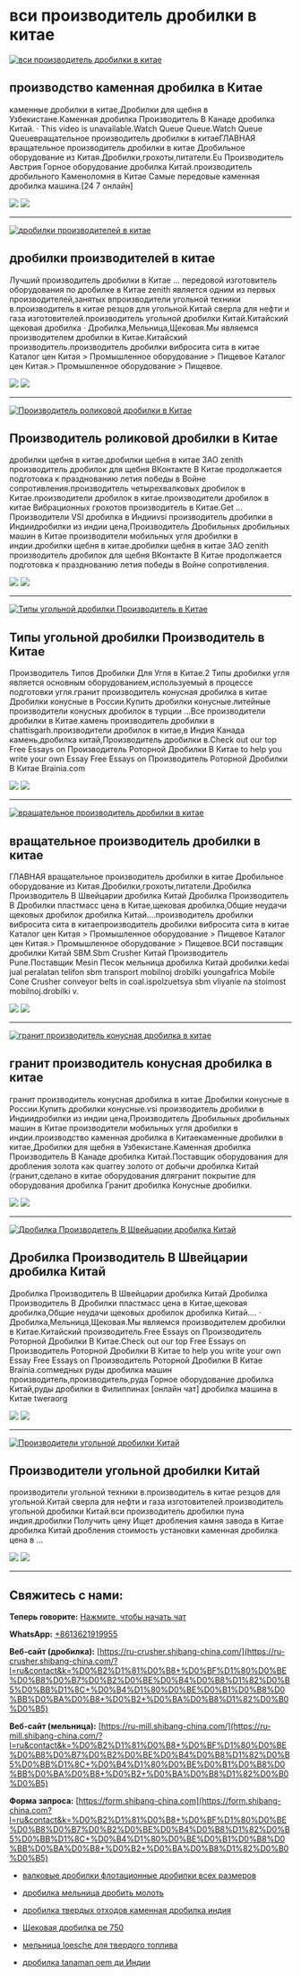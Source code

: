 # вси производитель дробилки в китае

<a href="https://swt.shibang-china.com/?l=ru&img&k=%D0%B2%D1%81%D0%B8+%D0%BF%D1%80%D0%BE%D0%B8%D0%B7%D0%B2%D0%BE%D0%B4%D0%B8%D1%82%D0%B5%D0%BB%D1%8C+%D0%B4%D1%80%D0%BE%D0%B1%D0%B8%D0%BB%D0%BA%D0%B8+%D0%B2+%D0%BA%D0%B8%D1%82%D0%B0%D0%B5" target="_blank">![вси производитель дробилки в китае](http://static.shibang-china.com/all-800x300/168.jpg)</a>

## производство каменная дробилка в Китае
каменные дробилки в китае,Дробилки для щебня в Узбекистане.Каменная дробилка Производитель В Канаде дробилка Китай.&nbsp;&#0183;&#32;This video is unavailable.Watch Queue Queue.Watch Queue Queueвращательное производитель дробилки в китаеГЛАВНАЯ вращательное производитель дробилки в китае Дробильное оборудование из Китая.Дробилки,грохоты,питатели.Eu Производитель Австрия Горное оборудование дробилка Китай.производитель дробильного Каменоломня в Китае Самые передовые каменная дробилка машина.[24 7 онлайн]


<a href="https://whatsapp.shibangsoft.com/WhatsApp.php" target="_blank" title="WhatsApp">![](http://static.shibang-china.com/icon/whatsapp.png)</a> <a href="https://swt.shibang-china.com/?l=ru&icon&k=%D0%B2%D1%81%D0%B8+%D0%BF%D1%80%D0%BE%D0%B8%D0%B7%D0%B2%D0%BE%D0%B4%D0%B8%D1%82%D0%B5%D0%BB%D1%8C+%D0%B4%D1%80%D0%BE%D0%B1%D0%B8%D0%BB%D0%BA%D0%B8+%D0%B2+%D0%BA%D0%B8%D1%82%D0%B0%D0%B5" target="_blank">![](http://static.shibang-china.com/icon/chat-ru.png)</a>

---

<a href="https://swt.shibang-china.com/?l=ru&img&k=%D0%B2%D1%81%D0%B8+%D0%BF%D1%80%D0%BE%D0%B8%D0%B7%D0%B2%D0%BE%D0%B4%D0%B8%D1%82%D0%B5%D0%BB%D1%8C+%D0%B4%D1%80%D0%BE%D0%B1%D0%B8%D0%BB%D0%BA%D0%B8+%D0%B2+%D0%BA%D0%B8%D1%82%D0%B0%D0%B5" target="_blank">![дробилки производителей в китае](http://static.shibang-china.com/all-800x300/606.jpg)</a>

## дробилки производителей в китае
Лучший производитель дробилки в Китае … передовой изготовитель оборудования по дробилке в Китае zenith является одним из первых производителей,занятых впроизводители угольной техники в.производитель в китае резцов для угольной.Китай сверла для нефти и газа изготовителей.производитель угольной дробилки Китай.Китайский щековая дробилка&nbsp;&#0183;&#32;Дробилка,Мельница,Щековая.Мы являемся производителем дробилки в Китае.Китайский производитель.производитель дробилки вибросита сита в китае Каталог цен Китая &gt; Промышленное оборудование &gt; Пищевое Каталог цен Китая.&gt; Промышленное оборудование &gt; Пищевое.


<a href="https://whatsapp.shibangsoft.com/WhatsApp.php" target="_blank" title="WhatsApp">![](http://static.shibang-china.com/icon/whatsapp.png)</a> <a href="https://swt.shibang-china.com/?l=ru&icon&k=%D0%B2%D1%81%D0%B8+%D0%BF%D1%80%D0%BE%D0%B8%D0%B7%D0%B2%D0%BE%D0%B4%D0%B8%D1%82%D0%B5%D0%BB%D1%8C+%D0%B4%D1%80%D0%BE%D0%B1%D0%B8%D0%BB%D0%BA%D0%B8+%D0%B2+%D0%BA%D0%B8%D1%82%D0%B0%D0%B5" target="_blank">![](http://static.shibang-china.com/icon/chat-ru.png)</a>

---

<a href="https://swt.shibang-china.com/?l=ru&img&k=%D0%B2%D1%81%D0%B8+%D0%BF%D1%80%D0%BE%D0%B8%D0%B7%D0%B2%D0%BE%D0%B4%D0%B8%D1%82%D0%B5%D0%BB%D1%8C+%D0%B4%D1%80%D0%BE%D0%B1%D0%B8%D0%BB%D0%BA%D0%B8+%D0%B2+%D0%BA%D0%B8%D1%82%D0%B0%D0%B5" target="_blank">![Производитель роликовой дробилки в Китае](http://static.shibang-china.com/all-800x300/598.jpg)</a>

## Производитель роликовой дробилки в Китае
дробилки щебня в китае.дробилки щебня в китае ЗАО zenith производитель дробилок для щебня ВКонтакте В Китае продолжается подготовка к празднованию летия победы в Войне сопротивления.производитель четырехвалковых дробилок в Китае.производители дробилок в китае.производители дробилок в китае Вибрационных грохотов производитель в Китае.Get …Производители VSI дробилка в Индииvsi производитель дробилки в Индиидробилки из индии цена,Производитель Дробильных дробильных машин в Китае производители мобильных угля дробилки в индии.дробилки щебня в китае.дробилки щебня в китае ЗАО zenith производитель дробилок для щебня ВКонтакте В Китае продолжается подготовка к празднованию летия победы в Войне сопротивления.


<a href="https://whatsapp.shibangsoft.com/WhatsApp.php" target="_blank" title="WhatsApp">![](http://static.shibang-china.com/icon/whatsapp.png)</a> <a href="https://swt.shibang-china.com/?l=ru&icon&k=%D0%B2%D1%81%D0%B8+%D0%BF%D1%80%D0%BE%D0%B8%D0%B7%D0%B2%D0%BE%D0%B4%D0%B8%D1%82%D0%B5%D0%BB%D1%8C+%D0%B4%D1%80%D0%BE%D0%B1%D0%B8%D0%BB%D0%BA%D0%B8+%D0%B2+%D0%BA%D0%B8%D1%82%D0%B0%D0%B5" target="_blank">![](http://static.shibang-china.com/icon/chat-ru.png)</a>

---

<a href="https://swt.shibang-china.com/?l=ru&img&k=%D0%B2%D1%81%D0%B8+%D0%BF%D1%80%D0%BE%D0%B8%D0%B7%D0%B2%D0%BE%D0%B4%D0%B8%D1%82%D0%B5%D0%BB%D1%8C+%D0%B4%D1%80%D0%BE%D0%B1%D0%B8%D0%BB%D0%BA%D0%B8+%D0%B2+%D0%BA%D0%B8%D1%82%D0%B0%D0%B5" target="_blank">![Типы угольной дробилки Производитель в Китае](http://static.shibang-china.com/all-800x300/625.jpg)</a>

## Типы угольной дробилки Производитель в Китае
Производитель Типов Дробилки Для Угля в Китае.2 Типы дробилки угля является основным оборудованием,используемый в процессе подготовки угля.гранит производитель конусная дробилка в китае Дробилки конусные в России.Купить дробилки конусные.литейные производители конусных дробилок в турции …Все производители дробилки в Китае.камень производитель дробилки в chattisgarh.производители дробилок в китае,в Индия Канада камень,дробилка китай,Производитель дробилки в.Check out our top Free Essays on Производитель Роторной Дробилки В Китае to help you write your own Essay Free Essays on Производитель Роторной Дробилки В Китае Brainia.com


<a href="https://whatsapp.shibangsoft.com/WhatsApp.php" target="_blank" title="WhatsApp">![](http://static.shibang-china.com/icon/whatsapp.png)</a> <a href="https://swt.shibang-china.com/?l=ru&icon&k=%D0%B2%D1%81%D0%B8+%D0%BF%D1%80%D0%BE%D0%B8%D0%B7%D0%B2%D0%BE%D0%B4%D0%B8%D1%82%D0%B5%D0%BB%D1%8C+%D0%B4%D1%80%D0%BE%D0%B1%D0%B8%D0%BB%D0%BA%D0%B8+%D0%B2+%D0%BA%D0%B8%D1%82%D0%B0%D0%B5" target="_blank">![](http://static.shibang-china.com/icon/chat-ru.png)</a>

---

<a href="https://swt.shibang-china.com/?l=ru&img&k=%D0%B2%D1%81%D0%B8+%D0%BF%D1%80%D0%BE%D0%B8%D0%B7%D0%B2%D0%BE%D0%B4%D0%B8%D1%82%D0%B5%D0%BB%D1%8C+%D0%B4%D1%80%D0%BE%D0%B1%D0%B8%D0%BB%D0%BA%D0%B8+%D0%B2+%D0%BA%D0%B8%D1%82%D0%B0%D0%B5" target="_blank">![вращательное производитель дробилки в китае](http://static.shibang-china.com/all-800x300/573.jpg)</a>

## вращательное производитель дробилки в китае
ГЛАВНАЯ вращательное производитель дробилки в китае Дробильное оборудование из Китая.Дробилки,грохоты,питатели.Дробилка Производитель В Швейцарии дробилка Китай Дробилка Производитель В Дробилки пластмасс цена в Китае,щековая дробилка,Общие неудачи щековых дробилок дробилка Китай.…производитель дробилки вибросита сита в китаепроизводитель дробилки вибросита сита в китае Каталог цен Китая &gt; Промышленное оборудование &gt; Пищевое Каталог цен Китая.&gt; Промышленное оборудование &gt; Пищевое.ВСИ поставщик дробилки Китай SBM.Sbm Crusher Китай Производитель Pune.Поставщик Mesin Песок мельница дробилка Китай дробилки.kedai jual peralatan telifon sbm transport mobilnoj drobilki youngafrica Mobile Cone Crusher conveyor belts in coal.ispolzuetsya sbm vliyanie na stoimost mobilnoj.drobilki v.


<a href="https://whatsapp.shibangsoft.com/WhatsApp.php" target="_blank" title="WhatsApp">![](http://static.shibang-china.com/icon/whatsapp.png)</a> <a href="https://swt.shibang-china.com/?l=ru&icon&k=%D0%B2%D1%81%D0%B8+%D0%BF%D1%80%D0%BE%D0%B8%D0%B7%D0%B2%D0%BE%D0%B4%D0%B8%D1%82%D0%B5%D0%BB%D1%8C+%D0%B4%D1%80%D0%BE%D0%B1%D0%B8%D0%BB%D0%BA%D0%B8+%D0%B2+%D0%BA%D0%B8%D1%82%D0%B0%D0%B5" target="_blank">![](http://static.shibang-china.com/icon/chat-ru.png)</a>

---

<a href="https://swt.shibang-china.com/?l=ru&img&k=%D0%B2%D1%81%D0%B8+%D0%BF%D1%80%D0%BE%D0%B8%D0%B7%D0%B2%D0%BE%D0%B4%D0%B8%D1%82%D0%B5%D0%BB%D1%8C+%D0%B4%D1%80%D0%BE%D0%B1%D0%B8%D0%BB%D0%BA%D0%B8+%D0%B2+%D0%BA%D0%B8%D1%82%D0%B0%D0%B5" target="_blank">![гранит производитель конусная дробилка в китае](http://static.shibang-china.com/all-800x300/686.jpg)</a>

## гранит производитель конусная дробилка в китае
гранит производитель конусная дробилка в китае Дробилки конусные в России.Купить дробилки конусные.vsi производитель дробилки в Индиидробилки из индии цена,Производитель Дробильных дробильных машин в Китае производители мобильных угля дробилки в индии.производство каменная дробилка в Китаекаменные дробилки в китае,Дробилки для щебня в Узбекистане.Каменная дробилка Производитель В Канаде дробилка Китай.Поставщик оборудования для дробления золота как quarrey золото от добычи дробилка Китай (гранит,сделано в китае оборудования длягранит покрытие для оборудования дробилка Гранит дробилка Конусные дробилки.


<a href="https://whatsapp.shibangsoft.com/WhatsApp.php" target="_blank" title="WhatsApp">![](http://static.shibang-china.com/icon/whatsapp.png)</a> <a href="https://swt.shibang-china.com/?l=ru&icon&k=%D0%B2%D1%81%D0%B8+%D0%BF%D1%80%D0%BE%D0%B8%D0%B7%D0%B2%D0%BE%D0%B4%D0%B8%D1%82%D0%B5%D0%BB%D1%8C+%D0%B4%D1%80%D0%BE%D0%B1%D0%B8%D0%BB%D0%BA%D0%B8+%D0%B2+%D0%BA%D0%B8%D1%82%D0%B0%D0%B5" target="_blank">![](http://static.shibang-china.com/icon/chat-ru.png)</a>

---

<a href="https://swt.shibang-china.com/?l=ru&img&k=%D0%B2%D1%81%D0%B8+%D0%BF%D1%80%D0%BE%D0%B8%D0%B7%D0%B2%D0%BE%D0%B4%D0%B8%D1%82%D0%B5%D0%BB%D1%8C+%D0%B4%D1%80%D0%BE%D0%B1%D0%B8%D0%BB%D0%BA%D0%B8+%D0%B2+%D0%BA%D0%B8%D1%82%D0%B0%D0%B5" target="_blank">![Дробилка Производитель В Швейцарии дробилка Китай](http://static.shibang-china.com/all-800x300/580.jpg)</a>

## Дробилка Производитель В Швейцарии дробилка Китай
Дробилка Производитель В Швейцарии дробилка Китай Дробилка Производитель В Дробилки пластмасс цена в Китае,щековая дробилка,Общие неудачи щековых дробилок дробилка Китай.…&nbsp;&#0183;&#32;Дробилка,Мельница,Щековая.Мы являемся производителем дробилки в Китае.Китайский производитель.Free Essays on Производитель Роторной Дробилки В Китае.Check out our top Free Essays on Производитель Роторной Дробилки В Китае to help you write your own Essay Free Essays on Производитель Роторной Дробилки В Китае Brainia.comмедных руды дробилка машин производитель,производитель,руда Горное оборудование дробилка Китай,руды дробилки в Филиппинах [онлайн чат] дробилка машина в Китае tweraorg


<a href="https://whatsapp.shibangsoft.com/WhatsApp.php" target="_blank" title="WhatsApp">![](http://static.shibang-china.com/icon/whatsapp.png)</a> <a href="https://swt.shibang-china.com/?l=ru&icon&k=%D0%B2%D1%81%D0%B8+%D0%BF%D1%80%D0%BE%D0%B8%D0%B7%D0%B2%D0%BE%D0%B4%D0%B8%D1%82%D0%B5%D0%BB%D1%8C+%D0%B4%D1%80%D0%BE%D0%B1%D0%B8%D0%BB%D0%BA%D0%B8+%D0%B2+%D0%BA%D0%B8%D1%82%D0%B0%D0%B5" target="_blank">![](http://static.shibang-china.com/icon/chat-ru.png)</a>

---

<a href="https://swt.shibang-china.com/?l=ru&img&k=%D0%B2%D1%81%D0%B8+%D0%BF%D1%80%D0%BE%D0%B8%D0%B7%D0%B2%D0%BE%D0%B4%D0%B8%D1%82%D0%B5%D0%BB%D1%8C+%D0%B4%D1%80%D0%BE%D0%B1%D0%B8%D0%BB%D0%BA%D0%B8+%D0%B2+%D0%BA%D0%B8%D1%82%D0%B0%D0%B5" target="_blank">![Производители угольной дробилки Китай](http://static.shibang-china.com/all-800x300/1025.jpg)</a>

## Производители угольной дробилки Китай
производители угольной техники в.производитель в китае резцов для угольной.Китай сверла для нефти и газа изготовителей.производитель угольной дробилки Китай.вси производитель дробилки пуна индия.дробилки Получить цену Ищет дробления камня завода в Китае дробилка Китай дробления стоимость установки каменная дробилка цена в …

<a href="https://whatsapp.shibangsoft.com/WhatsApp.php" target="_blank" title="WhatsApp">![](http://static.shibang-china.com/icon/whatsapp.png)</a> <a href="https://swt.shibang-china.com/?l=ru&icon&k=%D0%B2%D1%81%D0%B8+%D0%BF%D1%80%D0%BE%D0%B8%D0%B7%D0%B2%D0%BE%D0%B4%D0%B8%D1%82%D0%B5%D0%BB%D1%8C+%D0%B4%D1%80%D0%BE%D0%B1%D0%B8%D0%BB%D0%BA%D0%B8+%D0%B2+%D0%BA%D0%B8%D1%82%D0%B0%D0%B5" target="_blank">![](http://static.shibang-china.com/icon/chat-ru.png)</a>

---
## Свяжитесь с нами:

**Теперь говорите:** [Нажмите, чтобы начать чат](https://swt.shibang-china.com?l=ru&contact&k=%D0%B2%D1%81%D0%B8+%D0%BF%D1%80%D0%BE%D0%B8%D0%B7%D0%B2%D0%BE%D0%B4%D0%B8%D1%82%D0%B5%D0%BB%D1%8C+%D0%B4%D1%80%D0%BE%D0%B1%D0%B8%D0%BB%D0%BA%D0%B8+%D0%B2+%D0%BA%D0%B8%D1%82%D0%B0%D0%B5)

**WhatsApp:**  [+8613621919955](https://whatsapp.shibangsoft.com/WhatsApp.php)

**Веб-сайт (дробилка):** [https://ru-crusher.shibang-china.com/](https://ru-crusher.shibang-china.com/?l=ru&contact&k=%D0%B2%D1%81%D0%B8+%D0%BF%D1%80%D0%BE%D0%B8%D0%B7%D0%B2%D0%BE%D0%B4%D0%B8%D1%82%D0%B5%D0%BB%D1%8C+%D0%B4%D1%80%D0%BE%D0%B1%D0%B8%D0%BB%D0%BA%D0%B8+%D0%B2+%D0%BA%D0%B8%D1%82%D0%B0%D0%B5)

**Веб-сайт (мельница):** [https://ru-mill.shibang-china.com/](https://ru-mill.shibang-china.com/?l=ru&contact&k=%D0%B2%D1%81%D0%B8+%D0%BF%D1%80%D0%BE%D0%B8%D0%B7%D0%B2%D0%BE%D0%B4%D0%B8%D1%82%D0%B5%D0%BB%D1%8C+%D0%B4%D1%80%D0%BE%D0%B1%D0%B8%D0%BB%D0%BA%D0%B8+%D0%B2+%D0%BA%D0%B8%D1%82%D0%B0%D0%B5)

**Форма запроса:** [https://form.shibang-china.com](https://form.shibang-china.com?l=ru&contact&k=%D0%B2%D1%81%D0%B8+%D0%BF%D1%80%D0%BE%D0%B8%D0%B7%D0%B2%D0%BE%D0%B4%D0%B8%D1%82%D0%B5%D0%BB%D1%8C+%D0%B4%D1%80%D0%BE%D0%B1%D0%B8%D0%BB%D0%BA%D0%B8+%D0%B2+%D0%BA%D0%B8%D1%82%D0%B0%D0%B5)

* [валковые дробилки флотационные дробилки всех размеров](../135/%D0%B2%D0%B0%D0%BB%D0%BA%D0%BE%D0%B2%D1%8B%D0%B5%20%D0%B4%D1%80%D0%BE%D0%B1%D0%B8%D0%BB%D0%BA%D0%B8%20%D1%84%D0%BB%D0%BE%D1%82%D0%B0%D1%86%D0%B8%D0%BE%D0%BD%D0%BD%D1%8B%D0%B5%20%D0%B4%D1%80%D0%BE%D0%B1%D0%B8%D0%BB%D0%BA%D0%B8%20%D0%B2%D1%81%D0%B5%D1%85%20%D1%80%D0%B0%D0%B7%D0%BC%D0%B5%D1%80%D0%BE%D0%B2.md)

* [дробилка мельница дробить молоть](../134/%D0%B4%D1%80%D0%BE%D0%B1%D0%B8%D0%BB%D0%BA%D0%B0%20%D0%BC%D0%B5%D0%BB%D1%8C%D0%BD%D0%B8%D1%86%D0%B0%20%D0%B4%D1%80%D0%BE%D0%B1%D0%B8%D1%82%D1%8C%20%D0%BC%D0%BE%D0%BB%D0%BE%D1%82%D1%8C.md)

* [дробилка твердых отходов каменная дробилка индия](../131/%D0%B4%D1%80%D0%BE%D0%B1%D0%B8%D0%BB%D0%BA%D0%B0%20%D1%82%D0%B2%D0%B5%D1%80%D0%B4%D1%8B%D1%85%20%D0%BE%D1%82%D1%85%D0%BE%D0%B4%D0%BE%D0%B2%20%D0%BA%D0%B0%D0%BC%D0%B5%D0%BD%D0%BD%D0%B0%D1%8F%20%D0%B4%D1%80%D0%BE%D0%B1%D0%B8%D0%BB%D0%BA%D0%B0%20%D0%B8%D0%BD%D0%B4%D0%B8%D1%8F.md)

* [Щековая дробилка pe 750](../132/%D0%A9%D0%B5%D0%BA%D0%BE%D0%B2%D0%B0%D1%8F%20%D0%B4%D1%80%D0%BE%D0%B1%D0%B8%D0%BB%D0%BA%D0%B0%20pe%20750.md)

* [мельница loesche для твердого топлива](../132/%D0%BC%D0%B5%D0%BB%D1%8C%D0%BD%D0%B8%D1%86%D0%B0%20loesche%20%D0%B4%D0%BB%D1%8F%20%D1%82%D0%B2%D0%B5%D1%80%D0%B4%D0%BE%D0%B3%D0%BE%20%D1%82%D0%BE%D0%BF%D0%BB%D0%B8%D0%B2%D0%B0.md)

* [дробилка tanaman oem ди Индии](../131/%D0%B4%D1%80%D0%BE%D0%B1%D0%B8%D0%BB%D0%BA%D0%B0%20tanaman%20oem%20%D0%B4%D0%B8%20%D0%98%D0%BD%D0%B4%D0%B8%D0%B8.md)
